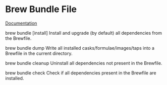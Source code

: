# Brew Bundle File
[Documentation](https://docs.brew.sh/Manpage#bundle-subcommand)

brew bundle [install]
    Install and upgrade (by default) all dependencies from the Brewfile.

brew bundle dump
    Write all installed casks/formulae/images/taps into a Brewfile in the current directory.

brew bundle cleanup
    Uninstall all dependencies not present in the Brewfile.

brew bundle check
    Check if all dependencies present in the Brewfile are installed.
